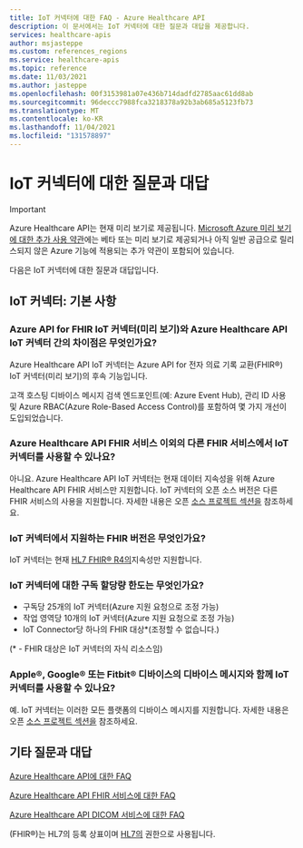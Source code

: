 ```yaml
---
title: IoT 커넥터에 대한 FAQ - Azure Healthcare API
description: 이 문서에서는 IoT 커넥터에 대한 질문과 대답을 제공합니다.
services: healthcare-apis
author: msjasteppe
ms.custom: references_regions
ms.service: healthcare-apis
ms.topic: reference
ms.date: 11/03/2021
ms.author: jasteppe
ms.openlocfilehash: 00f3153981a07e436b714dadfd2785aac61dd8ab
ms.sourcegitcommit: 96deccc7988fca3218378a92b3ab685a5123fb73
ms.translationtype: MT
ms.contentlocale: ko-KR
ms.lasthandoff: 11/04/2021
ms.locfileid: "131578897"
---
```

# <a name="frequently-asked-questions-about-iot-connector"></a>IoT 커넥터에 대한 질문과 대답

> [!IMPORTANT]
> Azure Healthcare API는 현재 미리 보기로 제공됩니다. [Microsoft Azure 미리 보기에 대한 추가 사용 약관](https://azure.microsoft.com/support/legal/preview-supplemental-terms/)에는 베타 또는 미리 보기로 제공되거나 아직 일반 공급으로 릴리스되지 않은 Azure 기능에 적용되는 추가 약관이 포함되어 있습니다.

다음은 IoT 커넥터에 대한 질문과 대답입니다.

## <a name="iot-connector-the-basics"></a>IoT 커넥터: 기본 사항

### <a name="what-are-the-differences-between-the-azure-api-for-fhir-iot-connector-preview-and-the-azure-healthcare-apis-iot-connector"></a>Azure API for FHIR IoT 커넥터(미리 보기)와 Azure Healthcare API IoT 커넥터 간의 차이점은 무엇인가요?

Azure Healthcare API IoT 커넥터는 Azure API for 전자 의료 기록 교환(FHIR&#174;) IoT 커넥터(미리 보기)의 후속 기능입니다. 

고객 호스팅 디바이스 메시지 검색 엔드포인트(예: Azure Event Hub), 관리 ID 사용 및 Azure RBAC(Azure Role-Based Access Control)를 포함하여 몇 가지 개선이 도입되었습니다.

### <a name="can-i-use-iot-connector-with-a-different-fhir-service-other-than-the-azure-healthcare-apis-fhir-service"></a>Azure Healthcare API FHIR 서비스 이외의 다른 FHIR 서비스에서 IoT 커넥터를 사용할 수 있나요?

아니요. Azure Healthcare API IoT 커넥터는 현재 데이터 지속성을 위해 Azure Healthcare API FHIR 서비스만 지원합니다. IoT 커넥터의 오픈 소스 버전은 다른 FHIR 서비스의 사용을 지원합니다. 자세한 내용은 오픈 [소스 프로젝트 섹션을](iot-git-projects.md) 참조하세요.  

### <a name="what-versions-of-fhir-does-the-iot-connector-support"></a>IoT 커넥터에서 지원하는 FHIR 버전은 무엇인가요?

IoT 커넥터는 현재 [HL7 FHIR&#174; R4의](https://www.hl7.org/implement/standards/product_brief.cfm?product_id=491)지속성만 지원합니다. 

### <a name="what-are-the-subscription-quota-limits-for-iot-connector"></a>IoT 커넥터에 대한 구독 할당량 한도는 무엇인가요?

* 구독당 25개의 IoT 커넥터(Azure 지원 요청으로 조정 가능)
* 작업 영역당 10개의 IoT 커넥터(Azure 지원 요청으로 조정 가능)
* IoT Connector당 하나의 FHIR 대상*(조정할 수 없습니다.)

(* - FHIR 대상은 IoT 커넥터의 자식 리소스임)

### <a name="can-i-use-the-iot-connector-with-device-messages-from-apple174-google174-or-fitbit174-devices"></a>Apple&#174;, Google&#174; 또는 Fitbit&#174; 디바이스의 디바이스 메시지와 함께 IoT 커넥터를 사용할 수 있나요?

예. IoT 커넥터는 이러한 모든 플랫폼의 디바이스 메시지를 지원합니다. 자세한 내용은 오픈 [소스 프로젝트 섹션을](iot-git-projects.md) 참조하세요.  

## <a name="more-frequently-asked-questions"></a>기타 질문과 대답
[Azure Healthcare API에 대한 FAQ](../healthcare-apis-faqs.md)

[Azure Healthcare API FHIR 서비스에 대한 FAQ](../fhir/fhir-faq.md)

[Azure Healthcare API DICOM 서비스에 대한 FAQ](../dicom/dicom-services-faqs.yml)

(FHIR&#174;)는 HL7의 등록 상표이며 [HL7의](https://hl7.org/fhir/) 권한으로 사용됩니다.